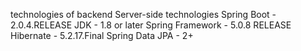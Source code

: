 technologies of backend
Server-side technologies
Spring Boot - 2.0.4.RELEASE
JDK - 1.8 or later
Spring Framework - 5.0.8 RELEASE
Hibernate - 5.2.17.Final
Spring Data JPA - 2+

